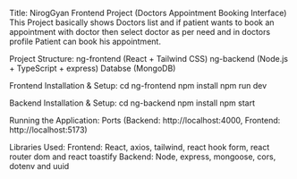 Title:
NirogGyan Frontend Project
(Doctors Appointment Booking Interface)
This Project basically shows Doctors list and if patient wants to book an appointment with doctor then select doctor as per need and in doctors profile Patient can book his appointment. 

Project Structure:
ng-frontend (React + Tailwind CSS)
ng-backend (Node.js + TypeScript + express)
Databse (MongoDB)

Frontend Installation & Setup:
cd ng-frontend
npm install
npm run dev

Backend Installation & Setup:
cd ng-backend
npm install
npm start

Running the Application:
Ports (Backend: http://localhost:4000, Frontend: http://localhost:5173)

Libraries Used:
Frontend: React, axios, tailwind, react hook form, react router dom and react toastify
Backend: Node, express, mongoose, cors, dotenv and uuid



